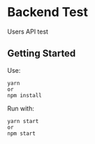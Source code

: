 # Backend Test

Users API test

## Getting Started

Use: 
```
yarn 
or 
npm install
```

Run with: 
```
yarn start 
or 
npm start
```
